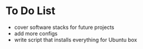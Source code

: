 # **To Do List**

* cover software stacks for future projects
* add more configs
* write script that installs everything for Ubuntu box
